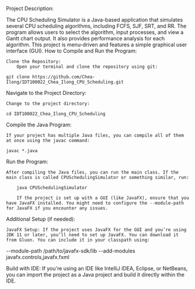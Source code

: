 Project Description:

The CPU Scheduling Simulator is a Java-based application that simulates several CPU scheduling algorithms, including FCFS, SJF, SRT, and RR. The program allows users to select the algorithm, input processes, and view a Gantt chart output. It also provides performance analysis for each algorithm. This project is menu-driven and features a simple graphical user interface (GUI).
How to Compile and Run the Program:

    Clone the Repository:
        Open your terminal and clone the repository using git:

    git clone https://github.com/Chea-Ilong/IDT100022_Chea_Ilong_CPU_Scheduling.git

Navigate to the Project Directory:

    Change to the project directory:

    cd IDT100022_Chea_Ilong_CPU_Scheduling

Compile the Java Program:

    If your project has multiple Java files, you can compile all of them at once using the javac command:

    javac *.java

Run the Program:

    After compiling the Java files, you can run the main class. If the main class is called CPUSchedulingSimulator or something similar, run:

        java CPUSchedulingSimulator

        If the project is set up with a GUI (like JavaFX), ensure that you have JavaFX installed. You might need to configure the --module-path for JavaFX if you encounter any issues.

Additional Setup (if needed):

    JavaFX Setup: If the project uses JavaFX for the GUI and you’re using JDK 11 or later, you’ll need to set up JavaFX. You can download it from Gluon. You can include it in your classpath using:

--module-path /path/to/javafx-sdk/lib --add-modules javafx.controls,javafx.fxml

Build with IDE: If you're using an IDE like IntelliJ IDEA, Eclipse, or NetBeans, you can import the project as a Java project and build it directly within the IDE.
